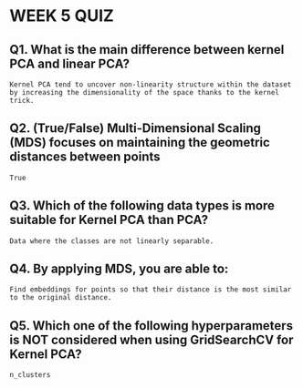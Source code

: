 # WEEK 5 QUIZ

## Q1. What is the main difference between kernel PCA and linear PCA?
`Kernel PCA tend to uncover non-linearity structure within the dataset by increasing the dimensionality of the space thanks to the kernel trick.`

## Q2. (True/False) Multi-Dimensional Scaling (MDS) focuses on maintaining the geometric distances between points
`True`

## Q3. Which of the following data types is more suitable for Kernel PCA than PCA?
`Data where the classes are not linearly separable.`

## Q4. By applying MDS, you are able to:
`Find embeddings for points so that their distance is the most similar to the original distance.`

## Q5. Which one of the following hyperparameters is NOT considered when using GridSearchCV for Kernel PCA?
`n_clusters`

